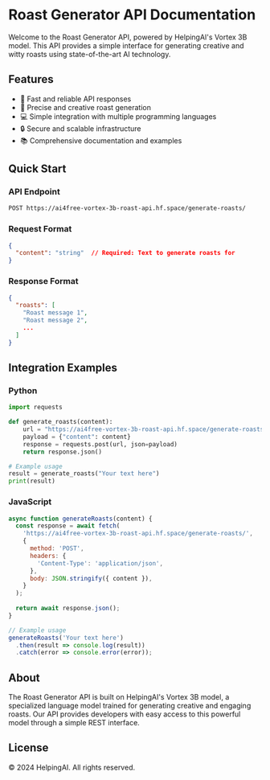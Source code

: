 # Roast Generator API Documentation

Welcome to the Roast Generator API, powered by HelpingAI's Vortex 3B model. This API provides a simple interface for generating creative and witty roasts using state-of-the-art AI technology.

## Features

- 🚀 Fast and reliable API responses
- 🎯 Precise and creative roast generation
- 💻 Simple integration with multiple programming languages
- 🔒 Secure and scalable infrastructure
- 📚 Comprehensive documentation and examples

## Quick Start

### API Endpoint

```bash
POST https://ai4free-vortex-3b-roast-api.hf.space/generate-roasts/
```

### Request Format

```json
{
  "content": "string"  // Required: Text to generate roasts for
}
```

### Response Format

```json
{
  "roasts": [
    "Roast message 1",
    "Roast message 2",
    ...
  ]
}
```

## Integration Examples

### Python

```python
import requests

def generate_roasts(content):
    url = "https://ai4free-vortex-3b-roast-api.hf.space/generate-roasts/"
    payload = {"content": content}
    response = requests.post(url, json=payload)
    return response.json()

# Example usage
result = generate_roasts("Your text here")
print(result)
```

### JavaScript

```javascript
async function generateRoasts(content) {
  const response = await fetch(
    'https://ai4free-vortex-3b-roast-api.hf.space/generate-roasts/',
    {
      method: 'POST',
      headers: {
        'Content-Type': 'application/json',
      },
      body: JSON.stringify({ content }),
    }
  );
  
  return await response.json();
}

// Example usage
generateRoasts('Your text here')
  .then(result => console.log(result))
  .catch(error => console.error(error));
```

## About

The Roast Generator API is built on HelpingAI's Vortex 3B model, a specialized language model trained for generating creative and engaging roasts. Our API provides developers with easy access to this powerful model through a simple REST interface.

## License

© 2024 HelpingAI. All rights reserved.